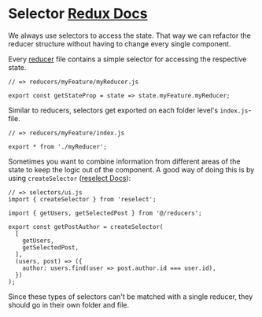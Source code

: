 # Selector [Redux Docs](https://redux.js.org/introduction/learning-resources#selectors)

We always use selectors to access the state. That way we can refactor the reducer structure without having to change every single component.

Every [reducer](reducer.md) file contains a simple selector for accessing the respective state.

```
// => reducers/myFeature/myReducer.js

export const getStateProp = state => state.myFeature.myReducer;
```

Similar to reducers, selectors get exported on each folder level's `index.js`-file.

```
// => reducers/myFeature/index.js

export * from './myReducer';
```

Sometimes you want to combine information from different areas of the state to keep the logic out of the component. A good way of doing this is by using `createSelector` ([reselect Docs](https://github.com/reduxjs/reselect#createselectorinputselectors--inputselectors-resultfunc)):

```
// => selectors/ui.js
import { createSelector } from 'reselect';

import { getUsers, getSelectedPost } from '@/reducers';

export const getPostAuthor = createSelector(
  [
    getUsers,
    getSelectedPost,
  ],
  (users, post) => ({
    author: users.find(user => post.author.id === user.id),
  })
);
```
Since these types of selectors can't be matched with a single reducer, they should go in their own folder and file.
